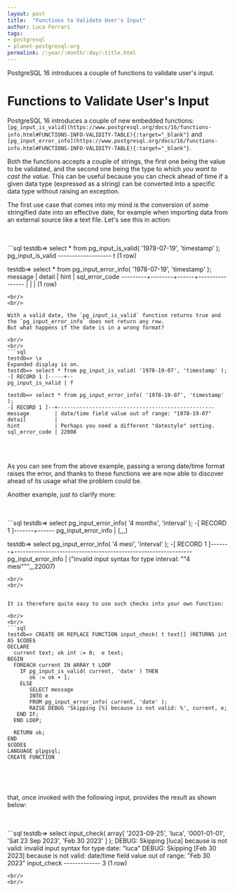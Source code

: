 ```yaml
---
layout: post
title:  "Functions to Validate User's Input"
author: Luca Ferrari
tags:
- postgresql
- planet-postgresql-org
permalink: /:year/:month/:day/:title.html
---
```

PostgreSQL 16 introduces a couple of functions to validate user's input.

# Functions to Validate User's Input

PostgreSQL 16 introduces a couple of new embedded functions: `[pg_input_is_valid](https://www.postgresql.org/docs/16/functions-info.html#FUNCTIONS-INFO-VALIDITY-TABLE){:target="_blank"}`  and `[pg_input_error_info](https://www.postgresql.org/docs/16/functions-info.html#FUNCTIONS-INFO-VALIDITY-TABLE){:target="_blank"}`.

Both the functions accepts a couple of strings, the first one being the value to be validated, and the second one being the type to which *you want to cast the value*. This can be useful because you can check ahead of time if a given data type (expressed as a string) can be converted into a specific data type without raising an exception.

The first use case that comes into my mind is the conversion of some stringified date into an effective date, for example when importing data from an external source like a text file. Let's see this in action:

<br/>
<br/>
```sql
testdb=> select * from pg_input_is_valid( '1978-07-19', 'timestamp' );
 pg_input_is_valid
-------------------
 t
(1 row)

testdb=> select * from pg_input_error_info( '1978-07-19', 'timestamp' );
 message | detail | hint | sql_error_code
---------+--------+------+----------------
         |        |      |
(1 row)


```
<br/>
<br/>

With a valid date, the `pg_input_is_valid` function returns true and the `pg_input_error_info` does not return any row.
But what happens if the date is in a wrong format?

<br/>
<br/>
```sql
testdb=> \x
Expanded display is on.
testdb=> select * from pg_input_is_valid( '1978-19-07', 'timestamp' );
-[ RECORD 1 ]-----+--
pg_input_is_valid | f

testdb=> select * from pg_input_error_info( '1978-19-07', 'timestamp' );
-[ RECORD 1 ]--+--------------------------------------------------
message        | date/time field value out of range: "1978-19-07"
detail         |
hint           | Perhaps you need a different "datestyle" setting.
sql_error_code | 22008

```
<br/>
<br/>

As you can see from the above example, passing a wrong date/time format raises the error, and thanks to these functions we are now able to discover ahead of its usage what the problem could be.

Another example, just to clarify more:

<br/>
<br/>
```sql
testdb=> select pg_input_error_info( '4 months', 'interval' );
-[ RECORD 1 ]-------+------
pg_input_error_info | (,,,)

testdb=> select pg_input_error_info( '4 mesi', 'interval' );
-[ RECORD 1 ]-------+---------------------------------------------------------------
pg_input_error_info | ("invalid input syntax for type interval: ""4 mesi""",,,22007)

```
<br/>
<br/>


It is therefore quite easy to use such checks into your own function:

<br/>
<br/>
```sql
testdb=> CREATE OR REPLACE FUNCTION input_check( t text[] )RETURNS int
AS $CODE$
DECLARE
  current text; ok int := 0;  e text;
BEGIN
  FOREACH current IN ARRAY t LOOP
    IF pg_input_is_valid( current, 'date' ) THEN
       ok := ok + 1;
    ELSE
       SELECT message
       INTO e
       FROM pg_input_error_info( current, 'date' );
       RAISE DEBUG 'Skipping [%] because is not valid: %', current, e;
   END IF;
  END LOOP;

  RETURN ok;
END
$CODE$
LANGUAGE plpgsql;
CREATE FUNCTION


```
<br/>
<br/>


that, once invoked with the following input, provides the result as shown below:

<br/>
<br/>
```sql
testdb=> select input_check( array[ '2023-09-25', 'luca', '0001-01-01', 'Sat 23 Sep 2023', 'Feb 30 2023' ] );
DEBUG:  Skipping [luca] because is not valid: invalid input syntax for type date: "luca"
DEBUG:  Skipping [Feb 30 2023] because is not valid: date/time field value out of range: "Feb 30 2023"
 input_check
-------------
           3
(1 row)

```
<br/>
<br/>
